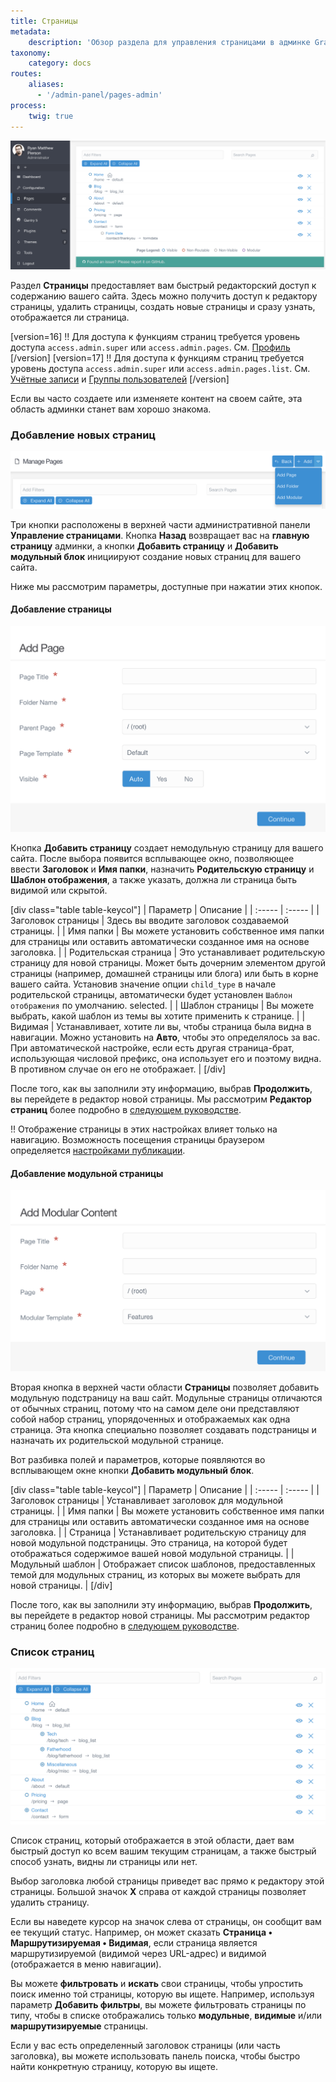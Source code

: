 ```yaml
---
title: Страницы
metadata:
    description: 'Обзор раздела для управления страницами в админке Grav CMS.'
taxonomy:
    category: docs
routes:
    aliases:
      - '/admin-panel/pages-admin'
process:
    twig: true
---
```


![Страницы](pages.png?width=2520&classes=shadow)

Раздел **Страницы** предоставляет вам быстрый редакторский доступ к содержанию вашего сайта. Здесь можно получить доступ к редактору страницы, удалить страницы, создать новые страницы и сразу узнать, отображается ли страница.

[version=16]
!! Для доступа к функциям страниц требуется уровень доступа `access.admin.super` или `access.admin.pages`. См. [Профиль](/admin-panel/dashboard/profile)
[/version]
[version=17]
!! Для доступа к функциям страниц требуется уровень доступа `access.admin.super` или `access.admin.pages.list`. См. [Учётные записи](/admin-panel/accounts/users) и [Группы пользователей](/admin-panel/accounts/groups)
[/version]

Если вы часто создаете или изменяете контент на своем сайте, эта область админки станет вам хорошо знакома.

### Добавление новых страниц

![Страницы](add.png?width=2024&classes=shadow)

Три кнопки расположены в верхней части административной панели **Управление страницами**. Кнопка **Назад** возвращает вас на **главную страницу** админки, а кнопки **Добавить страницу** и **Добавить модульный блок** инициируют создание новых страниц для вашего сайта.

Ниже мы рассмотрим параметры, доступные при нажатии этих кнопок.

#### Добавление страницы

![Страницы](add2.png?width=1382&classes=shadow)

Кнопка **Добавить страницу** создает немодульную страницу для вашего сайта. После выбора появится всплывающее окно, позволяющее ввести **Заголовок** и **Имя папки**, назначить **Родительскую страницу** и **Шаблон отображения**, а также указать, должна ли страница быть видимой или скрытой.

[div class="table table-keycol"]
| Параметр              | Описание                                                                                                              |
| :-----                | :-----                                                                                                                |
| Заголовок страницы    | Здесь вы вводите заголовок создаваемой страницы.                                                                      |
| Имя папки             | Вы можете установить собственное имя папки для страницы или оставить автоматически созданное имя на основе заголовка. |
| Родительская страница | Это устанавливает родительскую страницу для новой страницы. Может быть дочерним элементом другой страницы (например, домашней страницы или блога) или быть в корне вашего сайта. Установив значение опции `child_type` в начале родительской страницы, автоматически будет установлен `Шаблон отображения` по умолчанию. selected.                                                                                                                                       |
| Шаблон страницы       | Вы можете выбрать, какой шаблон из темы вы хотите применить к странице.                                               |
| Видимая               | Устанавливает, хотите ли вы, чтобы страница была видна в навигации. Можно установить на **Авто**, чтобы это определялось за вас. При автоматической настройке, если есть другая страница-брат, использующая числовой префикс, она использует его и поэтому видна. В противном случае он его не отображает.          |
[/div]

После того, как вы заполнили эту информацию, выбрав **Продолжить**, вы перейдете в редактор новой страницы. Мы рассмотрим **Редактор страниц** более подробно в [следующем руководстве](../page-editor).

!! Отображение страницы в этих настройках влияет только на навигацию. Возможность посещения страницы браузером определяется [настройками публикации](/content/headers#status-publikacii).

#### Добавление модульной страницы

![Страницы](add3.png?width=1386&classes=shadow)

Вторая кнопка в верхней части области **Страницы** позволяет добавить модульную подстраницу на ваш сайт. Модульные страницы отличаются от обычных страниц, потому что на самом деле они представляют собой набор страниц, упорядоченных и отображаемых как одна страница. Эта кнопка специально позволяет создавать подстраницы и назначать их родительской модульной странице.

Вот разбивка полей и параметров, которые появляются во всплывающем окне кнопки **Добавить модульный блок**.

[div class="table table-keycol"]
| Параметр           | Описание                                                                                                                                                    |
| :-----             | :-----                                                                                                                                                      |
| Заголовок страницы | Устанавливает заголовок для модульной страницы.                                                                                                             |
| Имя папки          | Вы можете установить собственное имя папки для страницы или оставить автоматически созданное имя на основе заголовка.                                       |
| Страница           | Устанавливает родительскую страницу для новой модульной подстраницы. Это страница, на которой будет отображаться содержимое вашей новой модульной страницы. |
| Модульный шаблон   | Отображает список шаблонов, предоставленных темой для модульных страниц, из которых вы можете выбрать для новой страницы.                                   |
[/div]

После того, как вы заполнили эту информацию, выбрав **Продолжить**, вы перейдете в редактор новой страницы. Мы рассмотрим редактор страниц более подробно в [следующем руководстве](../page-editor).

### Список страниц

![Страницы](pages2.png?width=1942&classes=shadow)

Список страниц, который отображается в этой области, дает вам быстрый доступ ко всем вашим текущим страницам, а также быстрый способ узнать, видны ли страницы или нет.

Выбор заголовка любой страницы приведет вас прямо к редактору этой страницы. Большой значок **X** справа от каждой страницы позволяет удалить страницу.

Если вы наведете курсор на значок слева от страницы, он сообщит вам ее текущий статус. Например, он может сказать **Страница • Маршрутизируемая • Видимая**, если страница является маршрутизируемой (видимой через URL-адрес) и видимой (отображается в меню навигации).

Вы можете **фильтровать** и **искать** свои страницы, чтобы упростить поиск именно той страницы, которую вы ищете. Например, используя параметр **Добавить фильтры**, вы можете фильтровать страницы по типу, чтобы в списке отображались только **модульные**, **видимые** и/или **маршрутизируемые** страницы.

Если у вас есть определенный заголовок страницы (или часть заголовка), вы можете использовать панель поиска, чтобы быстро найти конкретную страницу, которую вы ищете.
